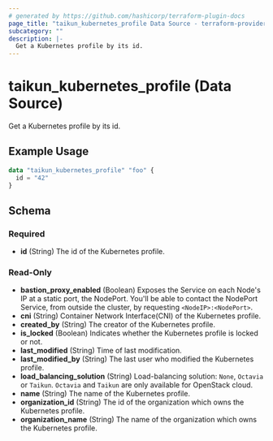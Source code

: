 ```yaml
---
# generated by https://github.com/hashicorp/terraform-plugin-docs
page_title: "taikun_kubernetes_profile Data Source - terraform-provider-taikun"
subcategory: ""
description: |-
  Get a Kubernetes profile by its id.
---
```


# taikun_kubernetes_profile (Data Source)

Get a Kubernetes profile by its id.

## Example Usage

```terraform
data "taikun_kubernetes_profile" "foo" {
  id = "42"
}
```

<!-- schema generated by tfplugindocs -->
## Schema

### Required

- **id** (String) The id of the Kubernetes profile.

### Read-Only

- **bastion_proxy_enabled** (Boolean) Exposes the Service on each Node's IP at a static port, the NodePort. You'll be able to contact the NodePort Service, from outside the cluster, by requesting `<NodeIP>:<NodePort>`.
- **cni** (String) Container Network Interface(CNI) of the Kubernetes profile.
- **created_by** (String) The creator of the Kubernetes profile.
- **is_locked** (Boolean) Indicates whether the Kubernetes profile is locked or not.
- **last_modified** (String) Time of last modification.
- **last_modified_by** (String) The last user who modified the Kubernetes profile.
- **load_balancing_solution** (String) Load-balancing solution: `None`, `Octavia` or `Taikun`. `Octavia` and `Taikun` are only available for OpenStack cloud.
- **name** (String) The name of the Kubernetes profile.
- **organization_id** (String) The id of the organization which owns the Kubernetes profile.
- **organization_name** (String) The name of the organization which owns the Kubernetes profile.


